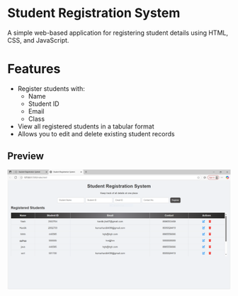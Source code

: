 # Student Registration System

A simple web-based application for registering student details using HTML, CSS, and JavaScript.


# Features

- Register students with:
  - Name
  - Student ID
  - Email
  - Class
- View all registered students in a tabular format
- Allows you to edit and delete existing student records

## Preview
![Student Registration System](img/stureg.PNG)

